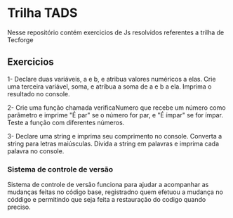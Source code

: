 
# Trilha TADS

Nesse repositório contém exercicios de Js resolvidos referentes a trilha de Tecforge



## Exercicios

1- Declare duas variáveis, a e b, e atribua valores numéricos a elas. Crie uma terceira variável, soma, e atribua a soma de a e b a ela. Imprima o resultado no console.

2- Crie uma função chamada verificaNumero que recebe um número como parâmetro e imprime "É par" se o número for par, e "É ímpar" se for ímpar. Teste a função com diferentes números.

3- Declare uma string e imprima seu comprimento no console. Converta a string para letras maiúsculas. Divida a string em palavras e imprima cada palavra no console.


### Sistema de controle de versão

Sistema de controle de versão funciona para ajudar a acompanhar as mudanças feitas no código base, registradno quem efetuou a mudança no códdigo e permitindo que seja feita a restauração do codigo quando preciso. 


